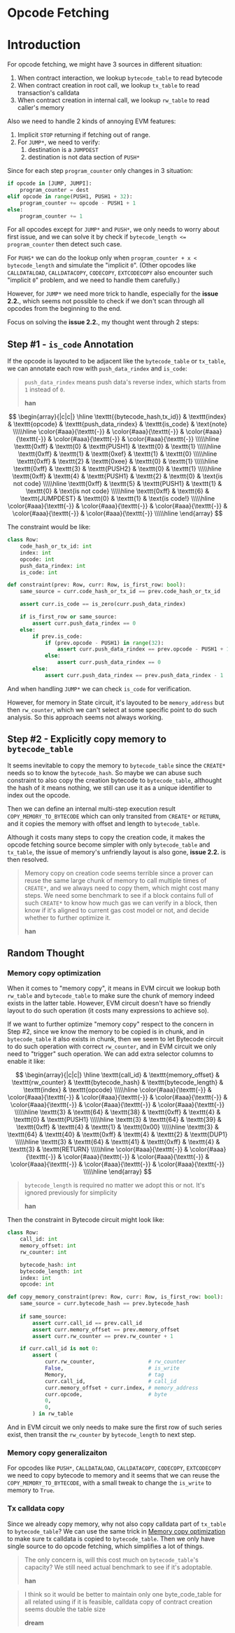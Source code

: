 # Opcode Fetching

<!-- toc -->

# Introduction

For opcode fetching, we might have 3 sources in different situation:

1. When contract interaction, we lookup `bytecode_table` to read bytecode
2. When contract creation in root call, we lookup `tx_table` to read transaction's calldata
3. When contract creation in internal call, we lookup `rw_table` to read caller's memory

Also we need to handle 2 kinds of annoying EVM features:

1. Implicit `STOP` returning if fetching out of range.
2. For `JUMP*`, we need to verify:
    1. destination is a `JUMPDEST`
    2. destination is not data section of `PUSH*`

Since for each step `program_counter` only changes in 3 situation:

```python
if opcode in [JUMP, JUMPI]:
    program_counter = dest
elif opcode in range(PUSH1, PUSH1 + 32):
    program_counter += opcode - PUSH1 + 1
else:
    program_counter += 1
```

For all opcodes except for `JUMP*` and `PUSH*`, we only needs to worry about first issue, and we can solve it by check if `bytecode_length <= program_counter` then detect such case.

For `PUHS*` we can do the lookup only when `program_counter + x < bytecode_length` and simulate the "implicit `0`". (Other opcodes like `CALLDATALOAD`, `CALLDATACOPY`, `CODECOPY`, `EXTCODECOPY` also encounter such "implicit `0`" problem, and we need to handle them carefully.)

However, for `JUMP*` we need more trick to handle, especially for the **issue 2.2.**, which seems not possible to check if we don't scan through all opcodes from the beginning to the end.

Focus on solving the **issue 2.2.**, my thought went through 2 steps:

## Step #1 - `is_code` Annotation

If the opcode is layouted to be adjacent like the `bytecode_table` or `tx_table`, we can annotate each row with `push_data_rindex` and `is_code`:

> `push_data_rindex` means push data's reverse index, which starts from `1` instead of `0`.
>
> **han**

$$
\begin{array}{|c|c|}
\hline
\texttt{{bytecode_hash,tx_id}} & \texttt{index} & \texttt{opcode} & \texttt{push_data_rindex} & \texttt{is_code} & \text{note} \\\\\hline
\color{#aaa}{\texttt{-}} & \color{#aaa}{\texttt{-}} & \color{#aaa}{\texttt{-}} & \color{#aaa}{\texttt{-}} & \color{#aaa}{\texttt{-}} \\\\\hline
\texttt{0xff} & \texttt{0} & \texttt{PUSH1} & \texttt{0} & \texttt{1} \\\\\hline
\texttt{0xff} & \texttt{1} & \texttt{0xef} & \texttt{1} & \texttt{0} \\\\\hline
\texttt{0xff} & \texttt{2} & \texttt{0xee} & \texttt{0} & \texttt{1} \\\\\hline
\texttt{0xff} & \texttt{3} & \texttt{PUSH2} & \texttt{0} & \texttt{1} \\\\\hline
\texttt{0xff} & \texttt{4} & \texttt{PUSH1} & \texttt{2} & \texttt{0} & \text{is not code} \\\\\hline
\texttt{0xff} & \texttt{5} & \texttt{PUSH1} & \texttt{1} & \texttt{0} & \text{is not code} \\\\\hline
\texttt{0xff} & \texttt{6} & \texttt{JUMPDEST} & \texttt{0} & \texttt{1} & \text{is code!} \\\\\hline
\color{#aaa}{\texttt{-}} & \color{#aaa}{\texttt{-}} & \color{#aaa}{\texttt{-}} & \color{#aaa}{\texttt{-}} & \color{#aaa}{\texttt{-}} \\\\\hline
\end{array}
$$

The constraint would be like:

```python
class Row:
    code_hash_or_tx_id: int
    index: int
    opcode: int
    push_data_rindex: int
    is_code: int

def constraint(prev: Row, curr: Row, is_first_row: bool):
    same_source = curr.code_hash_or_tx_id == prev.code_hash_or_tx_id

    assert curr.is_code == is_zero(curr.push_data_rindex)

    if is_first_row or same_source:
        assert curr.push_data_rindex == 0
    else:
        if prev.is_code:
            if (prev.opcode - PUSH1) in range(32):
                assert curr.push_data_rindex == prev.opcode - PUSH1 + 1
            else:
                assert curr.push_data_rindex == 0
        else:
            assert curr.push_data_rindex == prev.push_data_rindex - 1
```

And when handling `JUMP*` we can check `is_code` for verification.

However, for memory in State circuit, it's layouted to be `memory_address` but then `rw_counter`, which we can't select at some specific point to do such analysis. So this approach seems not always working.

## Step #2 - Explicitly copy memory to `bytecode_table`

It seems inevitable to copy the memory to `bytecode_table` since the `CREATE*` needs so to know the `bytecode_hash`. So maybe we can abuse such constraint to also copy the creation bytecode to `bytecode_table`, althought the hash of it means nothing, we still can use it as a unique identifier to index out the opcode.

Then we can define an internal multi-step execution result `COPY_MEMORY_TO_BYTECODE` which can only transited from `CREATE*` or `RETURN`, and it copies the memory with offset and length to `bytecode_table`.

Although it costs many steps to copy the creation code, it makes the opcode fetching source become simpler with only `bytecode_table` and `tx_table`, the issue of memory's unfriendly layout is also gone, **issue 2.2.** is then resolved.

> Memory copy on creation code seems terrible since a prover can reuse the same large chunk of memory to call multiple times of `CREATE*`, and we always need to copy them, which might cost many steps.
> We need some benchmark to see if a block contains full of such `CREATE*` to know how much gas we can verify in a block, then know if it's aligned to current gas cost model or not, and decide whether to further optimize it.
>
> **han**

## Random Thought

### Memory copy optimization

When it comes to "memory copy", it means in EVM circuit we lookup both `rw_table` and `bytecode_table` to make sure the chunk of memory indeed exists in the latter table. However, EVM circuit doesn't have so friendly layout to do such operation (it costs many expressions to achieve so).

If we want to further optimize "memory copy" respect to the concern in Step #2, since we know the memory to be copied is in chunk, and in `bytecode_table` it also exists in chunk, then we seem to let Bytecode circuit to do such operation with correct `rw_counter`, and in EVM circuit we only need to "trigger" such operation. We can add extra selector columns to enable it like:

$$
\begin{array}{|c|c|}
\hline
\texttt{call_id} & \texttt{memory_offset} & \texttt{rw_counter} & \texttt{bytecode_hash} & \texttt{bytecode_length} & \texttt{index} & \texttt{opcode} \\\\\hline
\color{#aaa}{\texttt{-}} & \color{#aaa}{\texttt{-}} & \color{#aaa}{\texttt{-}} & \color{#aaa}{\texttt{-}} & \color{#aaa}{\texttt{-}} & \color{#aaa}{\texttt{-}} & \color{#aaa}{\texttt{-}} \\\\\hline
\texttt{3} & \texttt{64} & \texttt{38} & \texttt{0xff} & \texttt{4} & \texttt{0} & \texttt{PUSH1} \\\\\hline
\texttt{3} & \texttt{64} & \texttt{39} & \texttt{0xff} & \texttt{4} & \texttt{1} & \texttt{0x00} \\\\\hline
\texttt{3} & \texttt{64} & \texttt{40} & \texttt{0xff} & \texttt{4} & \texttt{2} & \texttt{DUP1} \\\\\hline
\texttt{3} & \texttt{64} & \texttt{41} & \texttt{0xff} & \texttt{4} & \texttt{3} & \texttt{RETURN} \\\\\hline
\color{#aaa}{\texttt{-}} & \color{#aaa}{\texttt{-}} & \color{#aaa}{\texttt{-}} & \color{#aaa}{\texttt{-}} & \color{#aaa}{\texttt{-}} & \color{#aaa}{\texttt{-}} & \color{#aaa}{\texttt{-}} \\\\\hline
\end{array}
$$

> `bytecode_length` is required no matter we adopt this or not. It's ignored previously for simplicity
>
> **han**

Then the constraint in Bytecode circuit might look like:

```python
class Row:
    call_id: int
    memory_offset: int
    rw_counter: int

    bytecode_hash: int
    bytecode_length: int
    index: int
    opcode: int

def copy_memory_constraint(prev: Row, curr: Row, is_first_row: bool):
    same_source = curr.bytecode_hash == prev.bytecode_hash
    
    if same_source:
        assert curr.call_id == prev.call_id
        assert curr.memory_offset == prev.memory_offset
        assert curr.rw_counter == prev.rw_counter + 1

    if curr.call_id is not 0:
        assert (
            curr.rw_counter,                 # rw_counter
            False,                           # is_write
            Memory,                          # tag
            curr.call_id,                    # call_id
            curr.memory_offset + curr.index, # memory_address
            curr.opcode,                     # byte
            0,
            0,
        ) in rw_table
```

And in EVM circuit we only needs to make sure the first row of such series exist, then transit the `rw_counter` by `bytecode_length` to next step.

### Memory copy generalizaiton

For opcodes like `PUSH*`, `CALLDATALOAD`, `CALLDATACOPY`, `CODECOPY`, `EXTCODECOPY` we need to copy bytecode to memory and it seems that we can reuse the `COPY_MEMORY_TO_BYTECODE`, with a small tweak to change the `is_write` to memory to `True`.

### Tx calldata copy

Since we already copy memory, why not also copy calldata part of `tx_table` to `bytecode_table`? We can use the same trick in [Memory copy optimization](#Memory-copy-optimization) to make sure tx calldata is copied to `bytecode_table`. Then we only have single source to do opcode fetching, which simplifies a lot of things.

> The only concern is, will this cost much on `bytecode_table`'s capacity? We still need actual benchmark to see if it's adoptable.
>
> **han**

> I think so it would be better to maintain only one byte_code_table for all related using if it is feasible, calldata copy of contract creation seems double the table size  
>
> **dream**

